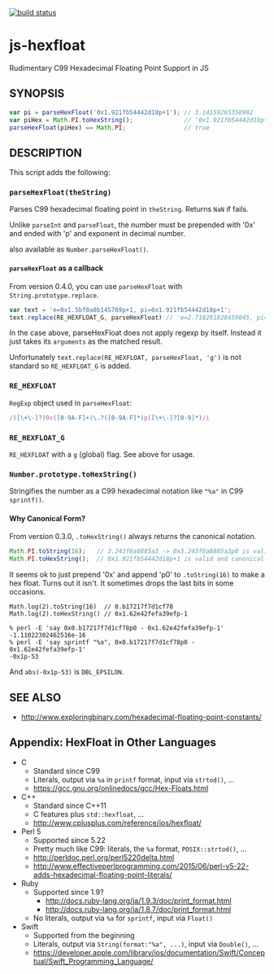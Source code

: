 [![build status](https://secure.travis-ci.org/dankogai/js-hexfloat.png)](http://travis-ci.org/dankogai/js-hexfloat)

# js-hexfloat

Rudimentary C99 Hexadecimal Floating Point Support in JS

## SYNOPSIS

````javascript
var pi = parseHexFloat('0x1.921fb54442d18p+1'); // 3.14159265358982
var piHex = Math.PI.toHexString();              // '0x1.921fb54442d18p+1'
parseHexFloat(piHex) == Math.PI;                // true
````

## DESCRIPTION

This script adds the following:

### `parseHexFloat(theString)`

Parses C99 hexadecimal floating point in `theString`.  Returns `NaN` if fails.

Unlike `parseInt` and `parseFloat`, the number must be prepended with '0x' and ended with 'p' and exponent in decimal number.

also available as `Number.parseHexFloat()`.

#### `parseHexFloat` as a callback

From version 0.4.0, you can use `parseHexFloat` with `String.prototype.replace`.

````javascript
var text = 'e=0x1.5bf0a8b145769p+1, pi=0x1.921fb54442d18p+1';
text.replace(RE_HEXFLOAT_G, parseHexFloat) // 'e=2.718281828459045, pi=3.141592653589793';
````

In the case above, parseHexFloat does not apply regexp by itself.  Instead it just takes its `arguments` as the matched result.

Unfortunately `text.replace(RE_HEXFLOAT, parseHexFloat, 'g')` is not standard so `RE_HEXFLOAT_G` is added.

### `RE_HEXFLOAT`

`RegExp` object used in `parseHexFloat`:

````javascript
/([\+\-]?)0x([0-9A-F]+)\.?([0-9A-F]*)p([\+\-]?[0-9]*)/i
````

### `RE_HEXFLOAT_G`

`RE_HEXFLOAT` with a `g` (global) flag.  See above for usage.

### `Number.prototype.toHexString()`

Stringifies the number as a C99 hexadecimal notation like `"%a"` in C99 `sprintf()`. 

#### Why Canonical Form?

From version 0.3.0, `.toHexString()` always returns the canonical notation.

````javascript
Math.PI.toString(16);   // 3.243f6a8885a3 -> 0x3.243f6a8885a3p0 is valid yet uncanonical
Math.PI.toHexString();  // 0x1.921fb54442d18p+1 is valid and canonical
````

It seems ok to just prepend '0x' and append 'p0' to `.toString(16)` to make a hex float.  Turns out it isn't.  It sometimes drops the last bits in some occasions.

````
Math.log(2).toString(16)  // 0.b17217f7d1cf78
Math.log(2).toHexString() // 0x1.62e42fefa39efp-1
````

````shell
% perl -E 'say 0x0.b17217f7d1cf78p0 - 0x1.62e42fefa39efp-1'
-1.11022302462516e-16
% perl -E 'say sprintf "%a", 0x0.b17217f7d1cf78p0 - 0x1.62e42fefa39efp-1'
-0x1p-53
````

And `abs(-0x1p-53)` is `DBL_EPSILON`.

## SEE ALSO

* http://www.exploringbinary.com/hexadecimal-floating-point-constants/

## Appendix: HexFloat in Other Languages

* C
  * Standard since C99
  * Literals, output via `%a` in `printf` format, input via `strtod()`, ...
  * https://gcc.gnu.org/onlinedocs/gcc/Hex-Floats.html
* C++
  * Standard since C++11
  * C features plus `std::hexfloat`, ...
  * http://www.cplusplus.com/reference/ios/hexfloat/
* Perl 5
  * Supported since 5.22
  * Pretty much like C99: literals, the `%a` format, `POSIX::strtod()`, ...
  * http://perldoc.perl.org/perl5220delta.html
  * http://www.effectiveperlprogramming.com/2015/06/perl-v5-22-adds-hexadecimal-floating-point-literals/
* Ruby
  * Supported since 1.9?
    * http://docs.ruby-lang.org/ja/1.9.3/doc/print_format.html
    * http://docs.ruby-lang.org/ja/1.8.7/doc/print_format.html
  * No literals, output via `%a` for `sprintf`, input via `Float()`
* Swift
  * Supported from the beginning
  * Literals, output via `String(format:"%a", ...)`, input via `Double()`, ...
  * https://developer.apple.com/library/ios/documentation/Swift/Conceptual/Swift_Programming_Language/
